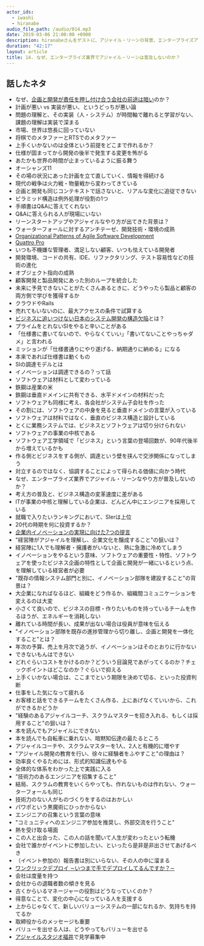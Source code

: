 ```yaml
---
actor_ids:
  - iwashi 
  - hiranabe
audio_file_path: /audio/014.mp3
date: 2019-03-06 21:00:00 +0900
description: hiranabeさんをゲストに、アジャイル・リーンの背景、エンタープライズアジャイル、企業内イノベーションにむけた提言について語っていただいたエピソードです。
duration: "42:17"
layout: article
title: 14. なぜ、エンタープライズ業界でアジャイル・リーンは普及しないのか？
---
```


## 話したネタ

- なぜ、[企画と開発が責任を押し付け合う会社の前途は暗い](http://jbpress.ismedia.jp/articles/-/51448)のか？
- 計画が悪い vs 実装が悪い、というどっちが悪い論
- 問題の理解と、その実装（人・システム）が時間軸で離れると学習がない、課題の理解は実装で深まる
- 市場、世界は悠長に回っていない
- 将棋でのメタファーとRTSでのメタファー
- 上手くいかないのは全体という前提をどこまで作れるか？
- 仕様が固まってから開発の後半で発生する変更を怖がる
- あたかも世界の時間が止まっているように振る舞う
- オーシャンズ11
- その場の状況にあった計画を立て直していく、情報を得続ける
- 現代の戦争は火力戦・物量戦から変わってきている
- 企画と開発も同じコンテキストで話さないと、リアルな変化に追従できない
- ピラミッド構造は例外処理が役割の1つ
- 手順書はQ&Aに答えてくれない
- Q&Aに答えられる人が現場にいない
- リーンスタートアップやアジャイルなやり方が出てきた背景は？
- ウォーターフォールに対するアンチテーゼ、開発技術・環境の成熟
- [Organizational Patterns of Agile Software Development ](https://www.amazon.co.jp/Organizational-Patterns-Agile-Software-Development/dp/0131467409)
- [Quattro Pro](http://1pn8a8ult4o2bls5f2jxuel1-wpengine.netdna-ssl.com/wp-content/uploads/2013/07/borland-process.pdf) 
- いつも不機嫌な管理者、満足しない顧客、いつも怯えている開発者
- 開発環境、コードの共有、IDE、リファクタリング、テスト容易性などの技術の進化
- オブジェクト指向の成熟
- 顧客開発と製品開発にあった別のループを統合した
- 未来に予見できないことがたくさんあるときに、どうやったら製品と顧客の両方側で学びを獲得するか
- クラウドやRails
- 売れてもいないのに、最大アクセスの条件で試算する
- [ビジネスに追いつけない日本のシステム開発の構造欠陥](http://jbpress.ismedia.jp/articles/-/52025)とは？
- プライムをとれないSIをやると辛いことがある
- 「仕様書に書いてないので、やらなくていい」「書いてないことやっちゃダメ」と言われる
- ミッションが「仕様書通りにやり遂げる、納期通りに納める」になる
- 本来であれば仕様書は動くもの
- SIの調達モデルとは
- イノベーションは調達できるの？って話
- ソフトウェアは材料として変わっている
- 鉄鋼は産業の米
- 鉄鋼は垂直ドメインに共有できる、水平ドメインの材料だった
- ソフトウェアも同様に考え、各会社がシステム子会社を作った
- その割には、ソフトウェアの中身を見ると垂直ドメインの言葉が入っている
- ソフトウェアは材料ではなく、垂直のビジネス構造と設計している
- とくに業務システムでは、ビジネスとソフトウェアは切り分けられない
- ソフトウェアの事業の中核である
- ソフトウェア工学領域で「ビジネス」という言葉の登場回数が、90年代後半から増えているかも
- 作る側とビジネスをする側が、調達という壁を挟んで交渉関係になってしまう
- 対立するのではなく、協調することによって得られる価値に向かう時代
- なぜ、エンタープライズ業界でアジャイル・リーンなやり方が普及しないのか？
- 考え方の普及と、ビジネス構造の変革速度に差がある
- ITが事業の中核と理解している企業は、どんどん中にエンジニアを採用している
- 就職で入りたいランキングにおいて、SIerは上位
- 20代の時期を何に投資するか？
- [企業内イノベーションの実現に向けた7つの提言](http://jbpress.ismedia.jp/articles/-/52264)
- "経営陣がアジャイルを理解し、企業文化を醸成すること"の狙いは？
- 経営陣に1人でも理解者・擁護者がいないと、熱に急激に冷めてしまう
- イノベーションをやるという意味、ソフトウェアの重要性・特性、ソフトウェアを使ったビジネス企画の特性として企画と開発が一緒にいるという点、を理解している経営者が必要
-  "既存の情報システム部門と別に、イノベーション部隊を建設すること"の背景は？
- 大企業になればなるほど、組織をどう作るか、組織間コミュニケーションを変えるのは大変
- 小さくて良いので、ビジネスの目標・作りたいものを持っているチームを作るほうが、エネルギーを消耗しない
- 離れている時間が長い、成果が出ない場合は役員が意味を伝える
- "イノベーション部隊を既存の進捗管理から切り離し、企画と開発を一体化すること"とは？
- 年次の予算、売上を月次で追うが、イノベーションはそのとおりに行かない
- できないもんはできない
- どれぐらいコストをかけるのか？どういう目論見であがってくるのか？チェックポイントはどこなのか？ぐらいで抑える
- 上手くいかない場合は、ここまでという期限を決めて切る、といった投資判断
- 仕事をした気になって疲れる
- お客様と話をできるチームをたくさん作る、上にあげなくていいから、これができるかどうか
- "経験のあるアジャイルコーチ、スクラムマスターを招き入れる、もしくは採用すること"の狙いは？
- 本を読んでもアジャイルにできない
- 本を読んでも自転車に乗れない、暗黙知伝達の最たるところ
- アジャイルコーチや、スクラムマスターを1人、2人と有機的に増やす
- "アジャイル開発の教育を行い、徐々に経験者をふやすこと"の理由は？
- 効率良くやるためには、形式的知識伝達もやる
- 全体的な体系をわかった上で実践に入る
- "技術力のあるエンジニアを招集すること"
- 結局、スクラムの教育をいくらやっても、作れないものは作れない、ウォーターフォールも同じ
- 技術力のない人がものづくりをするのはおかしい
- パワポという黒魔術にひっかからない
- エンジニアの召集という言葉の意味
- "コミュニティへのエンジニア参加を推奨し、外部交流を行うこと"
- 熱を受け取る場面
- この人と出会った、この人の話を聞いて人生が変わったという転機
- 会社で誰かがイベントに参加したい、といったら是非是非出させてあげるべき
- （イベント参加の）報告書は別にいらない、その人の中に溜まる
- [ワンクリックデプロイ ∼いつまで手でデプロイしてるんですか？∼](https://slide.meguro.ryuzee.com/slides/50)
- 会社は度量を持つ
- 会社からの退職者数の傾きを見る
- 古くからいるマネージャーの役割はどうなっていくのか？
- 得意なことで、変化の中心になっている人を支援する
- 上からじゃなくて、新しいバリューシステムの一部になれるか、気持ちを持てるか
- 取締役からのメッセージも重要
- バリューを出せる人は、どうやってもバリューを出せる
- [アジャイルスタジオ福井](https://www.asf.esm.co.jp/)で見学募集中
